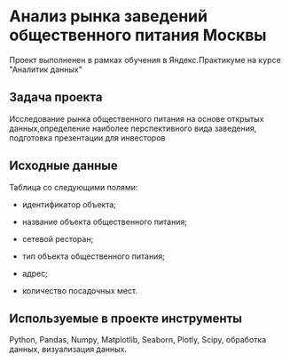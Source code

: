 
# Анализ рынка заведений общественного питания Москвы

Проект выполненен в рамках обучения в Яндекс.Практикуме на курсе "Аналитик данных"

## Задача проекта

Исследование рынка общественного питания на основе открытых данных,определение наиболее перспективного вида заведения, подготовка презентации для инвесторов

## Исходные данные
Таблица со следующими полями:

- идентификатор объекта;

- название объекта общественного питания;

- сетевой ресторан;

- тип объекта общественного питания;

- адрес;

- количество посадочных мест.
 
 ## Используемые в проекте инструменты
Python, Pandas, Numpy, Matplotlib, Seaborn, Plotly, Scipy, обработка данных, визуализация данных.
